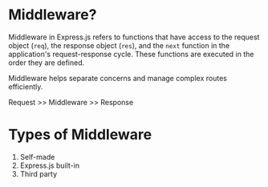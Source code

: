 # Middleware?
Middleware in Express.js refers to functions that have access to the request object (`req`), the response object (`res`), and the `next` function in the application's request-response cycle. These functions are executed in the order they are defined.

Middleware helps separate concerns and manage complex routes efficiently.

Request >> Middleware >> Response

# Types of Middleware
1. Self-made
2. Express.js built-in
3. Third party